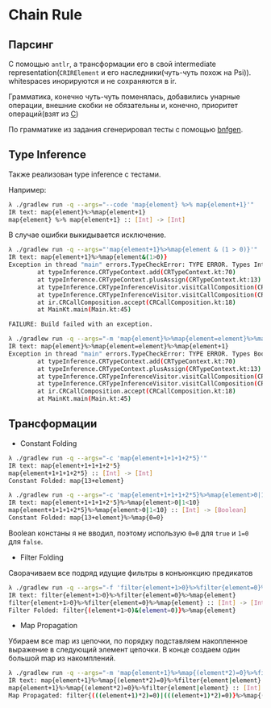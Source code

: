 # Chain Rule

## Парсинг

С помощью `antlr`, а трансформации его в свой intermediate representation(`CRIRElement` и его наследники(чуть-чуть похож на Psi)). whitespaces
инорируются и не сохраняются в ir.

Грамматика, конечно чуть-чуть поменялась, добавились унарные операции, внешние скобки не обязательны и, конечно, 
приоритет операций(взят из [C](https://en.cppreference.com/w/c/language/operator_precedence))

По грамматике из задания сгенерировал тесты с помощью [bnfgen](https://github.com/dmbaturin/bnfgen).

## Type Inference

Также реализован type inference с тестами.

Например:

```bash
λ ./gradlew run -q --args="--code 'map{element} %>% map{element+1}'"
IR text: map{element}%>%map{element+1}
map{element} %>% map{element+1} :: [Int] -> [Int]
```

В случае ошибки выкидывается исключение.

```bash
λ ./gradlew run -q --args="'map{element+1}%>%map{element & (1 > 0)}'"
IR text: map{element+1}%>%map{element&(1>0)}
Exception in thread "main" errors.TypeCheckError: TYPE ERROR. Types Int are not compatible with Boolean
        at typeInference.CRTypeContext.add(CRTypeContext.kt:70)
        at typeInference.CRTypeContext.plusAssign(CRTypeContext.kt:13)
        at typeInference.CRTypeInferenceVisitor.visitCallComposition(CRTypeInferenceVisitor.kt:105)
        at typeInference.CRTypeInferenceVisitor.visitCallComposition(CRTypeInferenceVisitor.kt:7)
        at ir.CRCallComposition.accept(CRCallComposition.kt:18)
        at MainKt.main(Main.kt:45)

FAILURE: Build failed with an exception.
```

```bash
λ ./gradlew run -q --args="-m 'map{element}%>%map{element=element}%>%map{element+1}'"
IR text: map{element}%>%map{element=element}%>%map{element+1}
Exception in thread "main" errors.TypeCheckError: TYPE ERROR. Types Boolean are not compatible with Int
        at typeInference.CRTypeContext.add(CRTypeContext.kt:70)
        at typeInference.CRTypeContext.plusAssign(CRTypeContext.kt:13)
        at typeInference.CRTypeInferenceVisitor.visitCallComposition(CRTypeInferenceVisitor.kt:105)
        at typeInference.CRTypeInferenceVisitor.visitCallComposition(CRTypeInferenceVisitor.kt:7)
        at ir.CRCallComposition.accept(CRCallComposition.kt:18)
        at MainKt.main(Main.kt:45)
```

## Трансформации

* Constant Folding

```bash
λ ./gradlew run -q --args="-c 'map{element+1+1+1+2*5}'"
IR text: map{element+1+1+1+2*5}
map{element+1+1+1+2*5} :: [Int] -> [Int]
Constant Folded: map{13+element}
```

```bash
λ ./gradlew run -q --args="-c 'map{element+1+1+1+2*5}%>%map{element>0|1<10}'"
IR text: map{element+1+1+1+2*5}%>%map{element>0|1<10}
map{element+1+1+1+2*5}%>%map{element>0|1<10} :: [Int] -> [Boolean]
Constant Folded: map{13+element}%>%map{0=0}
```

Boolean констаны я не вводил, поэтому использую `0=0` для `true` и `1=0` для `false`.

* Filter Folding

Сворачиваем все подряд идущие фильтры в конъюнкцию предикатов

```bash
λ ./gradlew run -q --args="-f 'filter{element+1>0}%>%filter{element=0}%>%map{element}'"
IR text: filter{element+1>0}%>%filter{element=0}%>%map{element}
filter{element+1>0}%>%filter{element=0}%>%map{element} :: [Int] -> [Int]
Filter Folded: filter{(element+1>0)&(element=0)}%>%map{element}
```

* Map Propagation

Убираем все map из цепочки, по порядку подставляем накопленное выражение в следующий элемент цепочки. В конце создаем
один большой map из накомплений.

```bash
λ ./gradlew run -q --args="-m 'map{element+1}%>%map{(element*2)=0}%>%filter{element|element}'"
IR text: map{element+1}%>%map{(element*2)=0}%>%filter{element|element}
map{element+1}%>%map{(element*2)=0}%>%filter{element|element} :: [Int] -> [Boolean]
Map Propagated: filter{(((element+1)*2)=0)|(((element+1)*2)=0)}%>%map{((element+1)*2)=0}
```